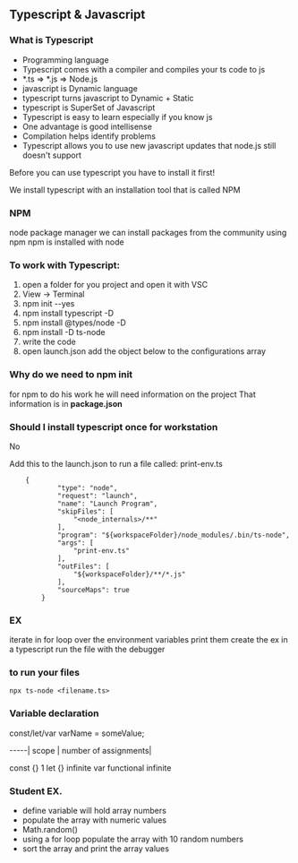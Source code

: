 ## Typescript & Javascript

### What is Typescript

- Programming language
- Typescript comes with a compiler and compiles your ts
code to js
- *.ts => *.js => Node.js
- javascript is Dynamic language
- typescript turns javascript to Dynamic + Static
- typescript is SuperSet of Javascript
- Typescript is easy to learn especially if you know js
- One advantage is good intellisense
- Compilation helps identify problems
- Typescript allows you to use new javascript updates
that node.js still doesn't support

Before you can use typescript you have to install it first!

We install typescript with an installation tool
that is called NPM

### NPM

node package manager
we can install packages from the community using npm
npm is installed with node

### To work with Typescript:

1. open a folder for you project and open it with VSC
2. View -> Terminal
3. npm init --yes
4. npm install typescript -D
5. npm install @types/node -D
6. npm install -D ts-node
7. write the code
8. open launch.json add the object below to the configurations array

### Why do we need to npm init

for npm to do his work he will need information on the project
That information is in **package.json**

### Should I install typescript once for workstation

No

Add this to the launch.json
to run a file called: print-env.ts

```
    {
            "type": "node",
            "request": "launch",
            "name": "Launch Program",
            "skipFiles": [
                "<node_internals>/**"
            ],
            "program": "${workspaceFolder}/node_modules/.bin/ts-node",
            "args": [
                "print-env.ts"
            ],
            "outFiles": [
                "${workspaceFolder}/**/*.js"
            ],
            "sourceMaps": true
        }
```

### EX

iterate in for loop over the environment variables
print them
create the ex in a typescript
run the file with the debugger

### to run your files

```
npx ts-node <filename.ts>
```

### Variable declaration

const/let/var varName = someValue;

-----| scope        | number of assignments|

const    {}                 1
let      {}                infinite
var      functional        infinite

### Student EX.

- define variable will hold array numbers
- populate the array with numeric values
- Math.random()
- using a for loop populate the array with 10 random numbers
- sort the array and print the array values